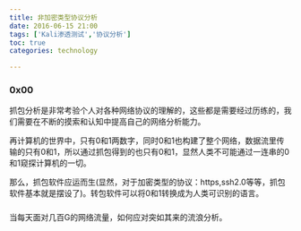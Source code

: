 ```yaml
---
title: 非加密类型协议分析
date: 2016-06-15 21:00
tags: ['Kali渗透测试','协议分析']
toc: true
categories: technology

---
```

### 0x00
抓包分析是非常考验个人对各种网络协议的理解的，这些都是需要经过历练的，我们需要在不断的摸索和认知中提高自己的网络分析能力。

再计算机的世界中，只有0和1两数字，同时0和1也构建了整个网络，数据流里传输的只有0和1，所以通过抓包得到的也只有0和1，显然人类不可能通过一连串的0和1窥探计算机的一切。

那么，抓包软件应运而生(显然，对于加密类型的协议：https,ssh2.0等等，抓包软件基本就是摆设了)。转包软件可以将0和1转换成为人类可识别的语言。

###
当每天面对几百G的网络流量，如何应对突如其来的流浪分析。


